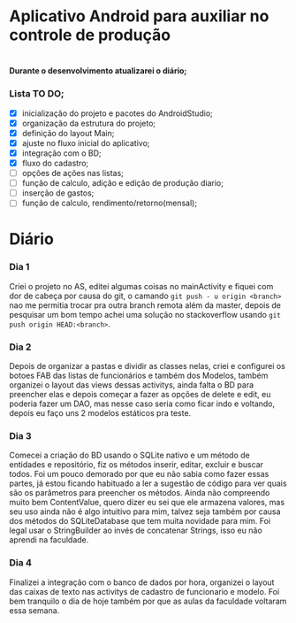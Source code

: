 # <h1> Aplicativo Android para auxiliar no controle de produção<h1>

#### Durante o desenvolvimento atualizarei o diário;

### Lista TO DO;
- [x] inicialização do projeto e pacotes do AndroidStudio;
- [x] organização da estrutura do projeto;
- [x] definição do layout Main;
- [x] ajuste no fluxo inicial do aplicativo;
- [x] integração com o BD;
- [x] fluxo do cadastro;
- [ ] opções de ações nas listas;
- [ ] função de calculo, adição e edição de produção diario;
- [ ] inserção de gastos;
- [ ] função de calculo, rendimento/retorno(mensal);

#
#

# Diário



### Dia 1 

Criei o projeto no AS, editei algumas coisas no mainActivity e fiquei com dor de cabeça por causa
do git, o camando `git push - u origin <branch>` nao me permitia trocar pra outra branch remota além
da master, depois de pesquisar um bom tempo achei uma solução no
stackoverflow usando `git push origin HEAD:<branch>`.

### Dia 2

Depois de organizar a pastas e dividir as classes nelas, criei e configurei os botoes FAB das listas
de funcionários e também dos Modelos, também organizei o layout das views dessas activitys, ainda
falta o BD para preencher elas e depois começar a fazer as opções de delete e edit, eu poderia
fazer um DAO, mas nesse caso seria como ficar indo e voltando, depois eu faço uns 2 modelos
estáticos pra teste.

### Dia 3

Comecei a criação do BD usando o SQLite nativo e um método de entidades e repositório, fiz os métodos
inserir, editar, excluir e buscar todos. Foi um pouco demorado por que eu não sabia como fazer essas
partes, já estou ficando habituado a ler a sugestão de código para ver quais são os parâmetros para
preencher os métodos. Ainda não compreendo muito bem ContentValue, quero dizer eu sei que ele
armazena valores, mas seu uso ainda não é algo intuitivo para mim, talvez seja também por causa dos
métodos do SQLiteDatabase que tem muita novidade para mim. Foi legal usar o StringBuilder ao invés
de concatenar Strings, isso eu não aprendi na faculdade.

### Dia 4

Finalizei a integração com o banco de dados por hora, organizei o layout das caixas de texto nas 
activitys de cadastro de funcionario e modelo. Foi bem tranquilo o dia de hoje também por que as 
aulas da faculdade voltaram essa semana.
